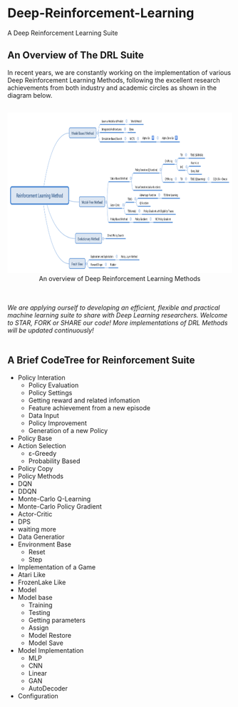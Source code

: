 # Deep-Reinforcement-Learning
A Deep Reinforcement Learning Suite

## An Overview of The **DRL** Suite 

In recent years, we are constantly working on the implementation of various Deep Reinforcement Learning Methods, following the excellent research achievements from both industry and academic circles as shown in the diagram below.<br></br>

<div align=center><img src="https://github.com/emailhxn/Deep-Reinforcement-Learning/blob/master/img/ReinforcementLearningMethod.png" width = "1000" height = "360"/></div>
<div align=center>An overview of Deep Reinforcement Learning Methods</div>

<br></br>
*We are applying ourself to developing an efficient, flexible and practical machine learning suite to share with Deep Learning researchers. Welcome to STAR, FORK or SHARE our code! More implementations of DRL Methods will be updated continuously!*
<br></br>

## A Brief CodeTree for Reinforcement Suite

- Policy Interation
  - Policy Evaluation
   - Policy Settings
   - Getting reward and related infomation
   - Feature achievement from a new episode
   - Data Input
  - Policy Improvement
   - Generation of a new Policy 
- Policy Base
 - Action Selection
     - ε-Greedy
     - Probability Based
 - Policy Copy
- Policy Methods 
 - DQN
 - DDQN
 - Monte-Carlo Q-Learning
 - Monte-Carlo Policy Gradient
 - Actor-Critic
 - DPS
 - waiting more
- Data Generatior
 - Environment Base
     - Reset
     - Step
- Implementation of a Game
 - Atari Like
 - FrozenLake Like
- Model
 - Model base
     - Training
     - Testing
     - Getting parameters
     - Assign
     - Model Restore
     - Model Save
 - Model Implementation
     - MLP
     - CNN
     - Linear
     - GAN
     - AutoDecoder
- Configuration

